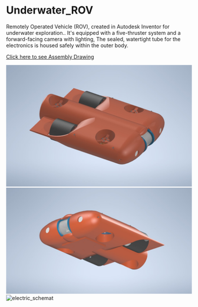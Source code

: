 # Underwater_ROV
Remotely Operated Vehicle (ROV), created in Autodesk Inventor for underwater exploration.. It's equipped with a five-thruster system and a forward-facing camera with lighting, The sealed, watertight tube for the electronics is housed safely within the outer body.

[Click here to see Assembly Drawing](ROV-1.pdf)

![Colour Model Render ](ROV.jpg)
![Colour Model Render](ROV2.jpg)
![electric_schemat](electric_schemat.jpeg)
